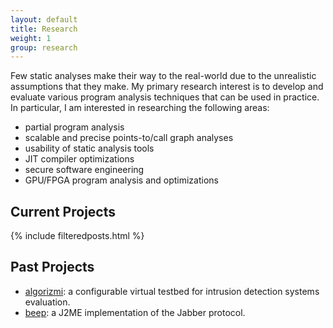 ```yaml
---
layout: default
title: Research
weight: 1
group: research
---
```


Few static analyses make their way to the real-world due to the unrealistic assumptions that they make. My primary research interest is to develop and evaluate various program analysis techniques that can be used in practice. In particular, I am interested in researching the following areas:

* partial program analysis
* scalable and precise points-to/call graph analyses
* usability of static analysis tools
* JIT compiler optimizations
* secure software engineering
* GPU/FPGA program analysis and optimizations

## Current Projects ##
{% include filteredposts.html %}

## Past Projects ##

* <a href="http://sourceforge.net/projects/algorizmi/" target="_blank">algorizmi</a>: a configurable virtual testbed for intrusion detection systems evaluation.
* <a href="http://sourceforge.net/projects/beep/" target="_blank">beep</a>: a J2ME implementation of the Jabber protocol.
